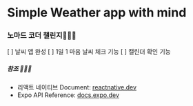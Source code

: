 # Simple Weather app with mind

### 노마드 코더 챌린지🧑🏻‍💻
[ ] 날씨 앱 완성
[ ] 1일 1 마음 날씨 체크 기능
[ ] 캘린더 확인 기능

##### 참조 🧑🏻‍🎤
+ 리액트 네이티브 Document: [reactnative.dev](https://reactnative.dev/docs/components-and-apis)
+ Expo API Reference: [docs.expo.dev](https://docs.expo.dev/versions/latest/)